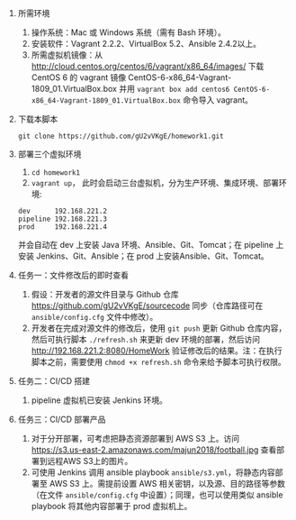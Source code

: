 1. 所需环境
    1. 操作系统：Mac 或 Windows 系统（需有 Bash 环境）。
    2. 安装软件：Vagrant 2.2.2、VirtualBox 5.2、Ansible 2.4.2以上。
    3. 所需虚拟机镜像：从 http://cloud.centos.org/centos/6/vagrant/x86_64/images/ 下载 CentOS 6 的 vagrant 镜像 CentOS-6-x86_64-Vagrant-1809_01.VirtualBox.box 并用 `vagrant box add centos6 CentOS-6-x86_64-Vagrant-1809_01.VirtualBox.box` 命令导入 vagrant。

2. 下载本脚本
    ```
    git clone https://github.com/gU2vVKgE/homework1.git
    ```
    
3. 部署三个虚拟环境
    1. `cd homework1`
    2. `vagrant up`，
    此时会启动三台虚拟机，分为生产环境、集成环境、部署环境:
    ```
    dev      192.168.221.2
    pipeline 192.168.221.3
    prod     192.168.221.4
    ```
    并会自动在 dev 上安装 Java 环境、Ansible、Git、Tomcat；在 pipeline 上安装 Jenkins、Git、Ansible；在 prod 上安装Ansible、Git、Tomcat。
    
4. 任务一：文件修改后的即时查看
    1. 假设：开发者的源文件目录与 Github 仓库 https://github.com/gU2vVKgE/sourcecode 同步（仓库路径可在 `ansible/config.cfg` 文件中修改）。
    2. 开发者在完成对源文件的修改后，使用 `git push` 更新 Github 仓库内容，然后可执行脚本 `./refresh.sh` 来更新 dev 环境的部署，然后访问 http://192.168.221.2:8080/HomeWork 验证修改后的结果。注：在执行脚本之前，需要使用 `chmod +x refresh.sh` 命令来给予脚本可执行权限。
    
5. 任务二：CI/CD 搭建
    1. pipeline 虚拟机已安装 Jenkins 环境。
    
6. 任务三：CI/CD 部署产品
    1. 对于分开部署，可考虑把静态资源部署到 AWS S3 上。访问 https://s3.us-east-2.amazonaws.com/majun2018/football.jpg 查看部署到远程AWS S3上的图片。
    2. 可使用 Jenkins 调用 ansible playbook `ansible/s3.yml`，将静态内容部署至 AWS S3 上。需提前设置 AWS 相关密钥，以及源、目的路径等参数（在文件 `ansible/config.cfg` 中设置）；同理，也可以使用类似 ansible playbook 将其他内容部署于 prod 虚拟机上。

